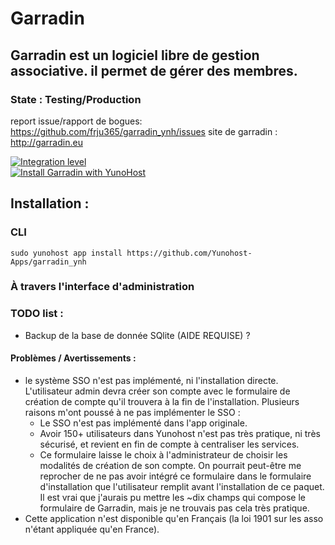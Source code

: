 # Garradin

## Garradin est un logiciel libre de gestion associative. il permet de gérer des membres.


### State : Testing/Production ###
report issue/rapport de bogues: https://github.com/frju365/garradin_ynh/issues
site de garradin : http://garradin.eu

[![Integration level](https://dash.yunohost.org/integration/garradin.svg)](https://ci-apps.yunohost.org/jenkins/job/garradin%20%28Community%29/lastBuild/consoleFull)<br>
[![Install Garradin with YunoHost](https://install-app.yunohost.org/install-with-yunohost.png)](https://install-app.yunohost.org/?app=garradin)

## Installation : 
### CLI
`sudo yunohost app install https://github.com/Yunohost-Apps/garradin_ynh`

### À travers l'interface d'administration

### TODO list : 
- Backup de la base de donnée SQlite (AIDE REQUISE) ?

#### Problèmes / Avertissements : 
- le système SSO n'est pas implémenté, ni l'installation directe. L'utilisateur admin devra créer son compte avec le formulaire de création de compte qu'il trouvera à la fin de l'installation. Plusieurs raisons m'ont poussé à ne pas implémenter le SSO : 
  - Le SSO n'est pas implémenté dans l'app originale.
  - Avoir 150+ utilisateurs dans Yunohost n'est pas très pratique, ni très sécurisé, et revient en fin de compte à centraliser les services.
  - Ce formulaire laisse le choix à l'administrateur de choisir les modalités de création de son compte. On pourrait peut-être me reprocher de ne pas avoir intégré ce formulaire dans le formulaire d'installation que l'utilisateur remplit avant l'installation de ce paquet. Il est vrai que j'aurais pu mettre les ~dix champs qui compose le formulaire de Garradin, mais je ne trouvais pas cela très pratique.
- Cette application n'est disponible qu'en Français (la loi 1901 sur les asso n'étant appliquée qu'en France).
